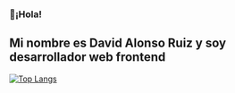 ### 👋¡Hola!
## Mi nombre es David Alonso Ruiz y soy desarrollador web frontend
[![Top Langs](https://github-readme-stats.vercel.app/api/top-langs/?username=darito97&layout=compact)](https://github.com/anuraghazra/github-readme-stats)

<!--
**Darito97/Darito97** is a ✨ _special_ ✨ repository because its `README.md` (this file) appears on your GitHub profile.

Here are some ideas to get you started:

- 🔭 I’m currently working on ...
- 🌱 I’m currently learning ...
- 👯 I’m looking to collaborate on ...
- 🤔 I’m looking for help with ...
- 💬 Ask me about ...
- 📫 How to reach me: ...
- 😄 Pronouns: ...
- ⚡ Fun fact: ...
-->
